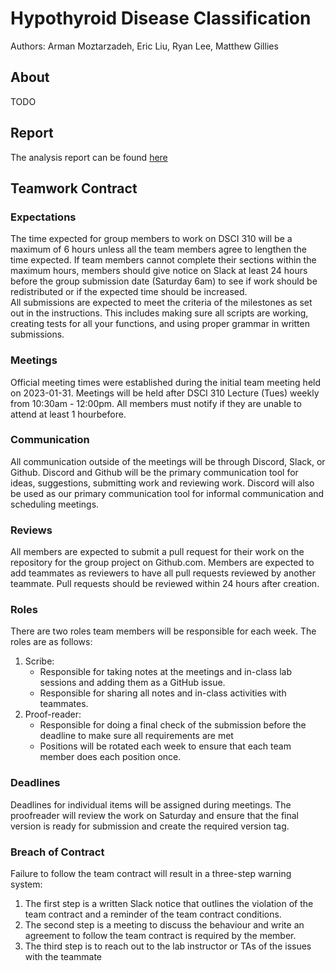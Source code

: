 # Hypothyroid Disease Classification
Authors: Arman Moztarzadeh, Eric Liu, Ryan Lee, Matthew Gillies

## About

TODO

## Report
The analysis report can be found [here](https://github.com/erliuu/dsci-310-group-17/blob/main/analysis.ipynb)

## Teamwork Contract
### Expectations
The time expected for group members to work on DSCI 310 will be a maximum of 6 hours unless all the team members agree to lengthen the time expected. If team members cannot complete their sections within the maximum hours, members should give notice on Slack at least 24 hours before the group submission date (Saturday 6am) to see if work should be redistributed or if the expected time should be increased.
<br />
All submissions are expected to meet the criteria of the milestones as set out in the instructions. This includes making sure all scripts are working, creating tests for all your functions, and using proper grammar in written submissions.

### Meetings
Official meeting times were established during the initial team meeting held on 2023-01-31. Meetings will be held after DSCI 310 Lecture (Tues) weekly from 10:30am - 12:00pm. All members must notify if they are unable to attend at least 1 hourbefore.

### Communication
All communication outside of the meetings will be through Discord, Slack, or Github. Discord and Github will be the primary communication tool for ideas, suggestions, submitting work and reviewing work. Discord will also be used as our primary communication tool for informal communication and scheduling meetings.

### Reviews
All members are expected to submit a pull request for their work on the repository for the group project on Github.com. Members are expected to add teammates as reviewers to have all pull requests reviewed by another teammate. Pull requests should be reviewed within 24 hours after creation.

### Roles
There are two roles team members will be responsible for each week. The roles are as follows:
1. Scribe:
    - Responsible for taking notes at the meetings and in-class lab sessions and adding them as a GitHub issue.
    - Responsible for sharing all notes and in-class activities with teammates.
2. Proof-reader:
    - Responsible for doing a final check of the submission before the deadline to make sure all requirements are met
    - Positions will be rotated each week to ensure that each team member does each position once.

### Deadlines
Deadlines for individual items will be assigned during meetings. The proofreader will review the work on Saturday and ensure that the final version is ready for submission and create the required version tag.

### Breach of Contract
Failure to follow the team contract will result in a three-step warning system:
1. The first step is a written Slack notice that outlines the violation of the team contract and a reminder of the team contract conditions.
2. The second step is a meeting to discuss the behaviour and write an agreement to follow the team contract is required by the member.
3. The third step is to reach out to the lab instructor or TAs of the issues with the teammate

